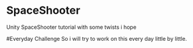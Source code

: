# SpaceShooter
Unity SpaceShooter tutorial with some twists i hope

#Everyday Challenge
So i will try to work on this every day little by little.
